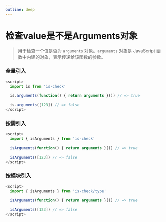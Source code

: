 ```yaml
---
outline: deep
---
```


# 检查value是不是Arguments对象

> 用于检查一个值是否为 `arguments` 对象。`arguments` 对象是 JavaScript 函数中内建的对象，表示传递给该函数的参数。

### 全量引入
```javascript
<script>
  import is from 'is-check'
  
  is.arguments(function() { return arguments }()) // => true 
      
  is.arguments([123]) // => false
</script>
````
### 按需引入
```javascript
<script>
  import { isArguments } from 'is-check'
  
  isArguments(function() { return arguments }()) // => true
  
  isArguments([123]) // => false
</script>
````
### 按模块引入
```javascript
<script>
  import { isArguments } from 'is-check/type'
  
  isArguments(function() { return arguments }()) // => true
  
  isArguments([123]) // => false
</script>
````
